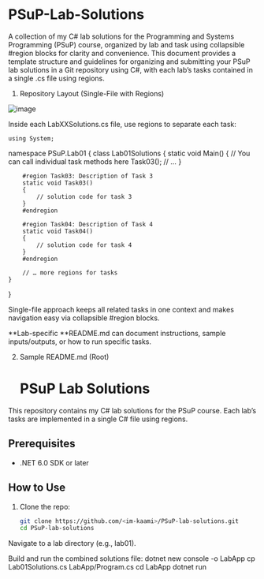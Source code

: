 # PSuP-Lab-Solutions
A collection of my C# lab solutions for the Programming and Systems Programming (PSuP) course, organized by lab and task using collapsible #region blocks for clarity and convenience.
This document provides a template structure and guidelines for organizing and submitting your PSuP lab solutions in a Git repository using C#, with each lab’s tasks contained in a single .cs file using regions.


1. Repository Layout (Single-File with Regions)
   
![image](https://github.com/user-attachments/assets/ce20319a-5d8d-4b3b-ac7f-3dc6433a4784)


Inside each LabXXSolutions.cs file, use regions to separate each task:

    using System;

namespace PSuP.Lab01
{
    class Lab01Solutions
    {
        static void Main()
        {
            // You can call individual task methods here
            Task03();
            // …
        }

        #region Task03: Description of Task 3
        static void Task03()
        {
            // solution code for task 3
        }
        #endregion

        #region Task04: Description of Task 4
        static void Task04()
        {
            // solution code for task 4
        }
        #endregion

        // … more regions for tasks
    }
}

Single-file approach keeps all related tasks in one context and makes navigation easy via collapsible #region blocks.

**Lab-specific **README.md can document instructions, sample inputs/outputs, or how to run specific tasks.

2. Sample README.md (Root)
   # PSuP Lab Solutions

This repository contains my C# lab solutions for the PSuP course.
Each lab’s tasks are implemented in a single C# file using regions.

## Prerequisites
- .NET 6.0 SDK or later

## How to Use
1. Clone the repo:
   ```bash
   git clone https://github.com/<im-kaami>/PSuP-lab-solutions.git
   cd PSuP-lab-solutions

Navigate to a lab directory (e.g., lab01).

Build and run the combined solutions file:
dotnet new console -o LabApp
cp Lab01Solutions.cs LabApp/Program.cs
cd LabApp
dotnet run
